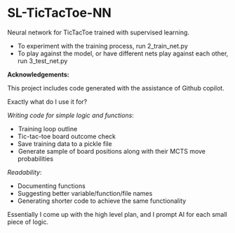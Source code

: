 # SL-TicTacToe-NN
Neural network for TicTacToe trained with supervised learning.
* To experiment with the training process, run 2_train_net.py
* To play against the model, or have different nets play against each other, run 3_test_net.py

**Acknowledgements:**

This project includes code generated with the assistance of Github copilot. 

Exactly what do I use it for?

_Writing code for simple logic and functions_:

 *  Training loop outline
 * Tic-tac-toe board outcome check
 * Save training data to a pickle file
 *  Generate sample of board positions along with their MCTS move probabilities
 
_Readability_: 

 * Documenting functions
 * Suggesting better variable/function/file names
 * Generating shorter code to achieve the same functionality

Essentially I come up with the high level plan, and I prompt AI for each small piece of logic.

